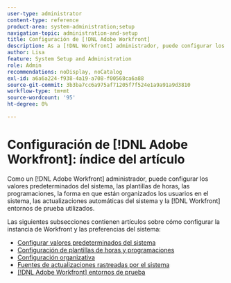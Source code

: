 ```yaml
---
user-type: administrator
content-type: reference
product-area: system-administration;setup
navigation-topic: administration-and-setup
title: Configuración de [!DNL Adobe Workfront]
description: As a [!DNL Workfront] administrador, puede configurar los valores predeterminados del sistema, las plantillas de horas, las programaciones, la forma en que están organizados los usuarios en el sistema, las actualizaciones automáticas del sistema y la [!DNL Workfront] entornos de prueba utilizados.
author: Lisa
feature: System Setup and Administration
role: Admin
recommendations: noDisplay, noCatalog
exl-id: a6a6a224-f938-4a19-a708-f00568ca6a88
source-git-commit: 3b3ba7cc6a975af71205f7f524e1a9a91a9d3810
workflow-type: tm+mt
source-wordcount: '95'
ht-degree: 0%

---
```


# Configuración de [!DNL Adobe Workfront]: índice del artículo

<!--Audited: 01/2024-->

Como un [!DNL Adobe Workfront] administrador, puede configurar los valores predeterminados del sistema, las plantillas de horas, las programaciones, la forma en que están organizados los usuarios en el sistema, las actualizaciones automáticas del sistema y la [!DNL Workfront] entornos de prueba utilizados.

Las siguientes subsecciones contienen artículos sobre cómo configurar la instancia de Workfront y las preferencias del sistema:

* [Configurar valores predeterminados del sistema](../../administration-and-setup/set-up-workfront/configure-system-defaults/configure-system-defaults.md)
* [Configuración de plantillas de horas y programaciones](../../administration-and-setup/set-up-workfront/configure-timesheets-schedules/configure-timesheets-and-schedules.md)
* [Configuración organizativa](../../administration-and-setup/set-up-workfront/organizational-setup/organizational-setup.md)
* [Fuentes de actualizaciones rastreadas por el sistema](../../administration-and-setup/set-up-workfront/system-tracked-update-feeds/system-tracked-updates-feeds.md)
* [[!DNL Adobe Workfront] entornos de prueba](../../administration-and-setup/set-up-workfront/workfront-testing-environments/wf-testing-environments.md)
